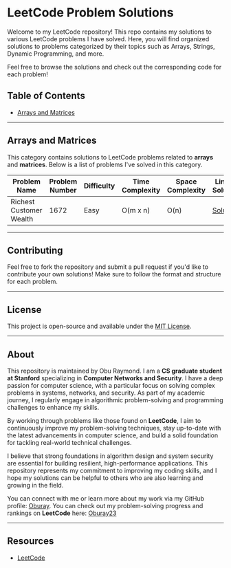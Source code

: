 # LeetCode Problem Solutions

Welcome to my LeetCode repository! This repo contains my solutions to various LeetCode problems I have solved. Here, you will find organized solutions to problems categorized by their topics such as Arrays, Strings, Dynamic Programming, and more.

Feel free to browse the solutions and check out the corresponding code for each problem!

## Table of Contents
- [Arrays and Matrices](#arrays-and-matrices)
<!-- - [Other Categories](#other-categories) -->
<!-- -->

---

## Arrays and Matrices

This category contains solutions to LeetCode problems related to **arrays** and **matrices**. Below is a list of problems I've solved in this category.

| **Problem Name**        | **Problem Number** | **Difficulty** | **Time Complexity** | **Space Complexity** | **Link to Solution**               |
|-------------------------|--------------------|----------------|---------------------|----------------------|-------------------------------------|
| Richest Customer Wealth                 | 1672                  | Easy           | O(m x n)                | O(n)                 | [Solution](https://github.com/oburay/Leetcode-solutions/blob/main/Arrays%20and%20Matrices/Richest%20Customer%20Wealth.cpp) |


---

<!--
## Other Categories

### Strings

| **Problem Name**        | **Problem Number** | **Difficulty** | **Time Complexity** | **Space Complexity** | **Link to Solution**               |
|-------------------------|--------------------|----------------|---------------------|----------------------|-------------------------------------|
| Longest Substring Without Repeating Characters | 3                | Medium         | O(n)                | O(min(n, m))         | [Solution](https://github.com/your-username/repo-name/strings/3-longest-substring-without-repeating-characters.cpp) |
| Valid Palindrome        | 125                | Easy           | O(n)                | O(1)                 | [Solution](https://github.com/your-username/repo-name/strings/125-valid-palindrome.cpp) |

---
-->

## Contributing

Feel free to fork the repository and submit a pull request if you'd like to contribute your own solutions! Make sure to follow the format and structure for each problem.

---

## License

This project is open-source and available under the [MIT License](LICENSE).

---

## About

This repository is maintained by Obu Raymond. I am a **CS graduate student at Stanford** specializing in **Computer Networks and Security**. I have a deep passion for computer science, with a particular focus on solving complex problems in systems, networks, and security. As part of my academic journey, I regularly engage in algorithmic problem-solving and programming challenges to enhance my skills.

By working through problems like those found on **LeetCode**, I aim to continuously improve my problem-solving techniques, stay up-to-date with the latest advancements in computer science, and build a solid foundation for tackling real-world technical challenges.

I believe that strong foundations in algorithm design and system security are essential for building resilient, high-performance applications. This repository represents my commitment to improving my coding skills, and I hope my solutions can be helpful to others who are also learning and growing in the field.

You can connect with me or learn more about my work via my GitHub profile: [Oburay](https://github.com/oburay).
You can check out my problem-solving progress and rankings on **LeetCode** here: [Oburay23](https://leetcode.com/u/oburay23/)


---

## Resources

- [LeetCode](https://leetcode.com)
